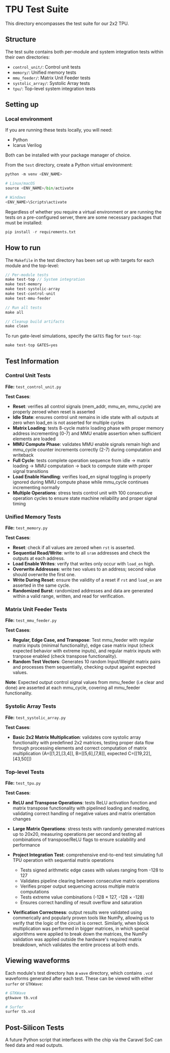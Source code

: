 # TPU Test Suite

This directory encompasses the test suite for our 2x2 TPU.

## Structure

The test suite contains both per-module and system integration tests within their own directories:

* `control_unit/`: Control unit tests
* `memory/`: Unified memory tests
* `mmu_feeder/`: Matrix Unit Feeder tests
* `systolic_array/`: Systolic Array tests
* `tpu/`: Top-level system integration tests

## Setting up

### Local environment

If you are running these tests locally, you will need:

 * Python
 * Icarus Verilog

Both can be installed with your package manager of choice.

From the `test` directory, create a Python virtual environment:

```python
python -m venv <ENV_NAME>

# Linux/macOS
source <ENV_NAME>/bin/activate

# Windows
<ENV_NAME>\Scripts\activate
```

Regardless of whether you require a virtual environment or are running the tests on a pre-configured server, there are some necessary packages that must be installed:

```python
pip install -r requirements.txt
```

## How to run

The `Makefile` in the test directory has been set up with targets for each module and the top-level:

```c
// Per-module tests
make test-top // System integration
make test-memory
make test-systolic-array
make test-control-unit
make test-mmu-feeder

// Run all tests 
make all

// Cleanup build artifacts
make clean
```

To run gate-level simulations, specify the `GATES` flag for `test-top`:

```c
make test-top GATES=yes
```

## Test Information

### Control Unit Tests

**File:** `test_control_unit.py`

**Test Cases**:

* **Reset**: verifies all control signals (mem_addr, mmu_en, mmu_cycle) are properly zeroed when reset is asserted
* **Idle State**: ensures control unit remains in idle state with all outputs at zero when load_en is not asserted for multiple cycles
* **Matrix Loading**: tests 8-cycle matrix loading phase with proper memory address incrementing (0-7) and MMU enable assertion when sufficient elements are loaded
* **MMU Compute Phase**: validates MMU enable signals remain high and mmu_cycle counter increments correctly (2-7) during computation and writeback
* **Full Cycle**: tests complete operation sequence from idle → matrix loading → MMU computation → back to compute state with proper signal transitions
* **Load Enable Handling**: verifies load_en signal toggling is properly ignored during MMU compute phase while mmu_cycle continues incrementing normally
* **Multiple Operations**: stress tests control unit with 100 consecutive operation cycles to ensure state machine reliability and proper signal timing

### Unified Memory Tests

**File:** `test_memory.py`

**Test Cases**:

* **Reset**: check if all values are zeroed when `rst` is asserted.
* **Sequential Read/Write**: write to all `sram` addresses and check the outputs at each address.
* **Load Enable Writes**: verify that writes only occur with `load_en` high.
* **Overwrite Addresses**: write two values to an address; second value should overwrite the first one.
* **Write During Reset**: ensure the validity of a reset if `rst` and `load_en` are asserted in the same cycle.
* **Randomized Burst**: randomized addresses and data are generated within a valid range, written, and read for verification.

### Matrix Unit Feeder Tests

**File:** `test_mmu_feeder.py`

**Test Cases**:

* **Regular, Edge Case, and Transpose**: Test mmu_feeder with regular matrix inputs (minimal functionality), edge case matrix input (check expected behavior with extreme inputs), and regular matrix inputs with tranpose enabled (check transpose functionality).
* **Random Test Vectors**: Generates 10 random Input/Weight matrix pairs and processes them sequentially, checking output against expected values.

**Note**: Expected output control signal values from mmu_feeder (i.e clear and done) are asserted at each mmu_cycle, covering all mmu_feeder functionality.

### Systolic Array Tests

**File:** `test_systolic_array.py`

**Test Cases**:

* **Basic 2x2 Matrix Multiplication**: validates core systolic array functionality with predefined 2x2 matrices, testing proper data flow through processing elements and correct computation of matrix multiplication (A=[[1,2],[3,4]], B=[[5,6],[7,8]], expected C=[[19,22],[43,50]])

### Top-level Tests

**File:** `test_tpu.py`

**Test Cases**:

* **ReLU and Transpose Operations**: tests ReLU activation function and matrix transpose functionality with pipelined loading and reading, validating correct handling of negative values and matrix orientation changes
* **Large Matrix Operations**: stress tests with randomly generated matrices up to 20x20, measuring operations per second and testing all combinations of transpose/ReLU flags to ensure scalability and performance
* **Project Integration Test**: comprehensive end-to-end test simulating full TPU operation with sequential matrix operations
  - Tests signed arithmetic edge cases with values ranging from -128 to 127
  - Validates pipeline clearing between consecutive matrix operations
  - Verifies proper output sequencing across multiple matrix computations
  - Tests extreme value combinations (-128 × 127, -128 × -128)
  - Ensures correct handling of result overflow and saturation

* **Verification Correctness**: output results were validated using commerically and popularly proven tools like NumPy, allowing us to verify that the logic of the circuit is correct. Similarly, when block multiplication was performed in bigger matrices, in which special algorithms were applied to break down the matrices, the NumPy validation was applied outside the hardware's required matrix breakdown, which validates the entire process at both ends.

## Viewing waveforms

Each module's test directory has a `wave` directory, which contains `.vcd` waveforms generated after each test. These can be viewed with either `surfer` or `GTKWave`:

```sh
# GTKWave
gtkwave tb.vcd

# Surfer
surfer tb.vcd
```

## Post-Silicon Tests

A future Python script that interfaces with the chip via the Caravel SoC can feed data and read outputs.
